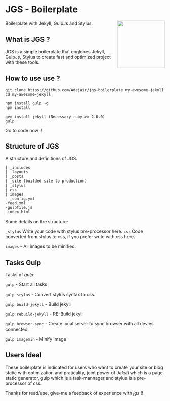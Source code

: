 JGS - Boilerplate
=============           
<img src="http://i.imgur.com/5hXAO8E.png" align="right" height="150">   
Boilerplate with Jekyll, GulpJs and Stylus.


What is JGS ?
----------

JGS is a simple boilerplate that englobes Jekyll, GulpJs, Stylus to create fast and optimized project with these tools.


How to use use ?
----------

```
git clone https://github.com/Adejair/jgs-boilerplate my-awesome-jekyll
cd my-awesome-jekyll

npm install gulp -g
npm install

gem install jekyll (Necessary ruby >= 2.0.0)
gulp 
```
Go to code now !!

Structure of JGS
----------
A structure and definitions of JGS.
```
| _includes
| _layouts
| _posts
| _site (builded site to production)
| _stylus
| css
| images
- _config.yml
-feed.xml
-gulpfile.js
-index.html
```
Some details on the structure:

`_stylus` Write your code with stylus pre-processor here.
`css` Code converted from stylus to css, if you prefer write with css here.

`images` - All images to be minified.


Tasks Gulp
----------

Tasks of _gulp_:

`gulp` - Start all tasks

`gulp stylus` - Convert stylus syntax to css.

`gulp build-jekyll` - Build jekyll

`gulp rebuild-jekyll` - RE-Build jekyll

`gulp browser-sync` - Create local server to sync browser with all devies connected.

`gulp imagemin` - Minify image

Users Ideal
----------

These boilerplate is indicated for users who want to create your site or blog static with optimization and praticality, joint power of _Jekyll_ which is a page static generator, gulp which is a task-mannager and stylus is a pre-processor of css.

Thanks for read/use, give-me a feedback of experience with *jgs* !!
